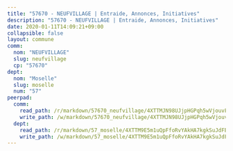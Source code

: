 ```yaml
---
title: "57670 - NEUFVILLAGE | Entraide, Annonces, Initiatives"
description: "57670 - NEUFVILLAGE | Entraide, Annonces, Initiatives"
date: 2020-01-11T14:09:21+09:00
collapsible: false
layout: commune
comm:
  nom: "NEUFVILLAGE"
  slug: neufvillage
  cp: "57670"
dept:
  nom: "Moselle"
  slug: moselle
  num: "57"
peerpad:
  comm:
    read_path: /r/markdown/57670_neufvillage/4XTTMJN98UJjpHGPqh5wVjouvF6UmidvracQRGfbdP8AmrnYp
    write_path: /w/markdown/57670_neufvillage/4XTTMJN98UJjpHGPqh5wVjouvF6UmidvracQRGfbdP8AmrnYp-K3TgU7pt9hmUmgCtTFpy4cs3JQbJmTq5rmqfwo1UNjXkSjyBBw9Wk5UketZQZugtQH97HJUZ7CFsxzLu1ck6fizJQa8hAZG6x8DGQybcKgLUNHzxaqvN4qu9k6vvNjmrmFXkBWfa
  dept:
    read_path: /r/markdown/57_moselle/4XTTM9E5m1uQpFfoRvYAkHA7kgkSuJdFBSCmoLnZ6YvxmqAKj
    write_path: /w/markdown/57_moselle/4XTTM9E5m1uQpFfoRvYAkHA7kgkSuJdFBSCmoLnZ6YvxmqAKj-K3TgTxpsRhjGfb3pJqDaX4rYTLkyLoK3BLA4awBfhTSCoyNhResrhhmfsEF8aKnccedt5XoBzWeRYfKxQxNKv71ETcpGharLRE7rdgTKY3uSaW3Du2dz8v23YEY268mfYmweTFnR
---
```


